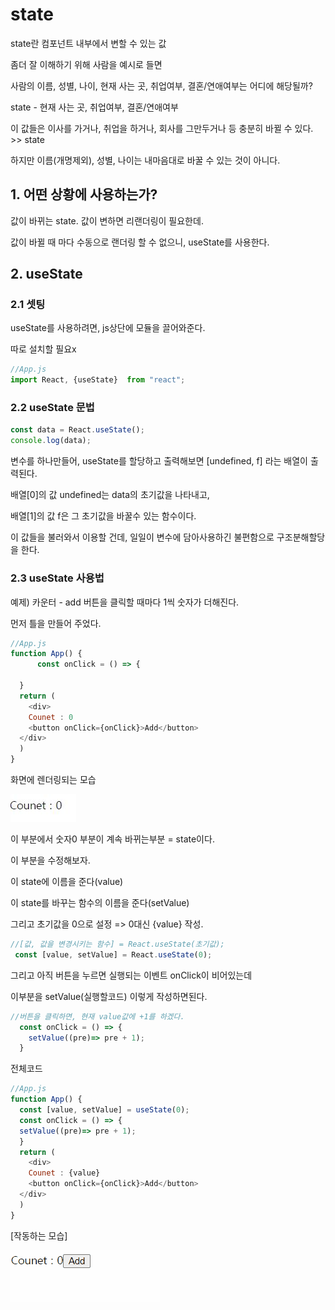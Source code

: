 # state
state란 컴포넌트 내부에서 변할 수 있는 값

좀더 잘 이해하기 위해 사람을 예시로 들면

사람의 이름, 성별, 나이, 현재 사는 곳, 취업여부, 결혼/연애여부는 어디에 해당될까?

state - 현재 사는 곳, 취업여부, 결혼/연애여부

이 값들은 이사를 가거나, 취업을 하거나, 회사를 그만두거나 등 충분히 바뀔 수 있다. >> state

하지만 이름(개명제외), 성별, 나이는 내마음대로 바꿀 수 있는 것이 아니다.

## 1. 어떤 상황에 사용하는가?
값이 바뀌는 state. 값이 변하면 리랜더링이 필요한데.

값이 바뀔 때 마다 수동으로 랜더링 할 수 없으니, useState를 사용한다. 



## 2. useState

### 2.1 셋팅

useState를 사용하려면, js상단에 모듈을 끌어와준다.

따로 설치할 필요x 
```js
//App.js
import React, {useState}  from "react";
```

### 2.2 useState 문법
```js
const data = React.useState();
console.log(data);
 ```

변수를 하나만들어, useState를 할당하고 출력해보면 [undefined, f] 라는 배열이 출력된다.

배열[0]의 값 undefined는 data의 초기값을 나타내고,

 배열[1]의 값 f은 그 초기값을 바꿀수 있는 함수이다.

이 값들을 불러와서 이용할 건데, 일일이 변수에 담아사용하긴 불편함으로 구조분해할당을 한다.


### 2.3 useState 사용법

예제) 카운터 - add 버튼을 클릭할 때마다 1씩 숫자가 더해진다.

먼저 틀을 만들어 주었다.
```js
//App.js
function App() {
      const onClick = () => {
   
  }
  return (
    <div>
    Counet : 0
    <button onClick={onClick}>Add</button>
  </div>
  )
}
```
화면에 렌더링되는 모습

![Alt text](../IMG/count1.JPG)

이 부분에서 숫자0 부분이 계속 바뀌는부분 = state이다.

이 부분을 수정해보자. 

이 state에 이름을 준다(value)

이 state를 바꾸는 함수의 이름을 준다(setValue)

그리고 초기값을 0으로 설정 => 0대신 {value} 작성.

```js
//[값, 값을 변경시키는 함수] = React.useState(초기값); 
 const [value, setValue] = React.useState(0);
```

그리고 아직 버튼을 누르면 실행되는 이벤트 onClick이 비어있는데

이부분을 setValue(실행할코드) 이렇게 작성하면된다.
```js
//버튼을 클릭하면, 현재 value값에 +1를 하겠다.
  const onClick = () => {
    setValue((pre)=> pre + 1);
  }
```

전체코드
```js
//App.js
function App() {
  const [value, setValue] = useState(0);
  const onClick = () => {
  setValue((pre)=> pre + 1);
  }
  return (
    <div>
    Counet : {value} 
    <button onClick={onClick}>Add</button>
  </div>
  )
}
```

[작동하는 모습]

![Alt text](../IMG/counter.gif)


